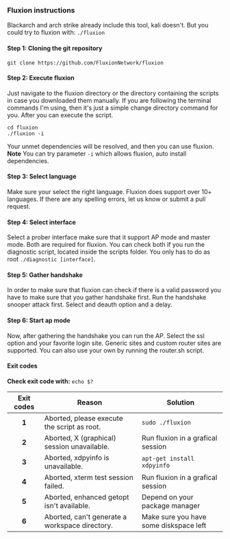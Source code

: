 ### Fluxion instructions
Blackarch and arch strike already include this tool, kali doesn't. But you could try to fluxion with: `./fluxion`

#### Step 1: Cloning the git repository
`git clone https://github.com/FluxionNetwork/fluxion`

#### Step 2: Execute fluxion
Just navigate to the fluxion directory or the directory containing the scripts in case you downloaded them manually. If you are following the terminal commands I'm using, then it's just a simple change directory command for you. After you can execute the script.
```
cd fluxion
./fluxion -i 
```

Your unmet dependencies will be resolved, and then you can use fluxion.<br>
**Note** You can try parameter `-i` which allows fluxion, auto install dependencies.

#### Step 3: Select language
Make sure your select the right language. Fluxion does support over 10+ languages. If there are any spelling errors, let us know or submit a pull request. 

#### Step 4: Select interface
Select a prober interface make sure that it support AP mode and master mode. Both are required for fluxion. You can check both if you run the diagnostic script, located inside the scripts folder. You only has to do as root `./diagnostic [interface]`.

#### Step 5: Gather handshake
In order to make sure that fluxion can check if there is a valid password you have to make sure that you gather handshake first. Run the handshake snooper attack first. Select and deauth option and a delay.

#### Step 6: Start ap mode
Now, after gathering the handshake you can run the AP. Select the ssl option and your favorite login site. Generic sites and custom router sites are supported. You can also use your own by running the router.sh script.

#### Exit codes
**Check exit code with:** `echo $?`

| Exit codes  |  Reason  |  Solution  |
| :--: |---|---|
| **1** |  Aborted, please execute the script as root. |  `sudo ./fluxion` |
| **2** |  Aborted, X (graphical) session unavailable. |  Run fluxion in a grafical session |
| **3**  | Aborted, xdpyinfo is unavailable.  | ```apt-get install xdpyinfo```   |
| **4** | Aborted, xterm test session failed. | Run fluxion in a grafical session |
| **5** | Aborted, enhanced getopt isn't available. | Depend on your package manager |
| **6** | Aborted, can't generate a workspace directory. | Make sure you have some diskspace left |
